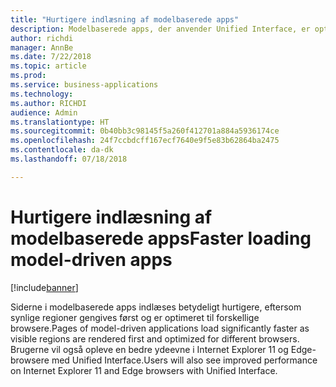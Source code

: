 ```yaml
---
title: "Hurtigere indlæsning af modelbaserede apps"
description: Modelbaserede apps, der anvender Unified Interface, er optimeret for at give bedre ydeevne
author: richdi
manager: AnnBe
ms.date: 7/22/2018
ms.topic: article
ms.prod: 
ms.service: business-applications
ms.technology: 
ms.author: RICHDI
audience: Admin
ms.translationtype: HT
ms.sourcegitcommit: 0b40bb3c98145f5a260f412701a884a5936174ce
ms.openlocfilehash: 24f7ccbdcff167ecf7640e9f5e83b62864ba2475
ms.contentlocale: da-dk
ms.lasthandoff: 07/18/2018

---
```

# <a name="faster-loading-model-driven-apps"></a><span data-ttu-id="cd50f-103">Hurtigere indlæsning af modelbaserede apps</span><span class="sxs-lookup"><span data-stu-id="cd50f-103">Faster loading model-driven apps</span></span>


[!include[banner](../../includes/banner.md)]

<span data-ttu-id="cd50f-104">Siderne i modelbaserede apps indlæses betydeligt hurtigere, eftersom synlige regioner gengives først og er optimeret til forskellige browsere.</span><span class="sxs-lookup"><span data-stu-id="cd50f-104">Pages of model-driven applications load significantly faster as visible regions are rendered first and optimized for different browsers.</span></span> <span data-ttu-id="cd50f-105">Brugerne vil også opleve en bedre ydeevne i Internet Explorer 11 og Edge-browsere med Unified Interface.</span><span class="sxs-lookup"><span data-stu-id="cd50f-105">Users will also see improved performance on Internet Explorer 11 and Edge browsers with Unified Interface.</span></span>

